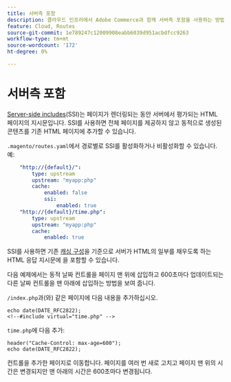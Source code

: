 ```yaml
---
title: 서버측 포함
description: 클라우드 인프라에서 Adobe Commerce과 함께 서버측 포함을 사용하는 방법에 대해 알아봅니다.
feature: Cloud, Routes
source-git-commit: 1e789247c12009908eabb6039d951acbdfcc9263
workflow-type: tm+mt
source-wordcount: '172'
ht-degree: 0%

---
```


# 서버측 포함

[Server-side includes](https://nginx.org/en/docs/http/ngx_http_ssi_module.html)(SSI)는 페이지가 렌더링되는 동안 서버에서 평가되는 HTML 페이지의 지시문입니다. SSI를 사용하면 전체 페이지를 제공하지 않고 동적으로 생성된 콘텐츠를 기존 HTML 페이지에 추가할 수 있습니다.

`.magento/routes.yaml`에서 경로별로 SSI를 활성화하거나 비활성화할 수 있습니다. 예:

```yaml
    "http://{default}/":
        type: upstream
        upstream: "myapp:php"
        cache:
            enabled: false
            ssi:
                enabled: true
    "http://{default}/time.php":
        type: upstream
        upstream: "myapp:php"
        cache:
            enabled: true
```

SSI를 사용하면 기존 [캐싱 구성](caching.md)을 기준으로 서버가 HTML의 일부를 채우도록 하는 HTML 응답 지시문에 을 포함할 수 있습니다.

다음 예제에서는 동적 날짜 컨트롤을 페이지 맨 위에 삽입하고 600초마다 업데이트되는 다른 날짜 컨트롤을 맨 아래에 삽입하는 방법을 보여 줍니다.

`/index.php`과(와) 같은 페이지에 다음 내용을 추가하십시오.

```php?start_inline=1
echo date(DATE_RFC2822);
<!--#include virtual="time.php" -->
```

`time.php`에 다음 추가:

```php?start_inline=1
header("Cache-Control: max-age=600");
echo date(DATE_RFC2822);
```

컨트롤을 추가한 페이지로 이동합니다. 페이지를 여러 번 새로 고치고 페이지 맨 위의 시간은 변경되지만 맨 아래의 시간은 600초마다 변경됩니다.
